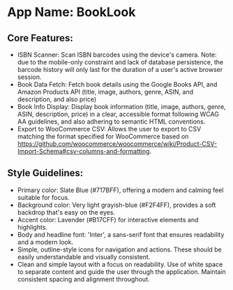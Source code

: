 # **App Name**: BookLook

## Core Features:

- ISBN Scanner: Scan ISBN barcodes using the device's camera. Note: due to the mobile-only constraint and lack of database persistence, the barcode history will only last for the duration of a user's active browser session.
- Book Data Fetch: Fetch book details using the Google Books API, and Amazon Products API (title, image, authors, genre, ASIN, and description, and also price)
- Book Info Display: Display book information (title, image, authors, genre, ASIN, description, price) in a clear, accessible format following WCAG AA guidelines, and also adhering to semantic HTML conventions.
- Export to WooCommerce CSV: Allows the user to export to CSV matching the format specified for WooCommerce based on https://github.com/woocommerce/woocommerce/wiki/Product-CSV-Import-Schema#csv-columns-and-formatting.

## Style Guidelines:

- Primary color: Slate Blue (#717BFF), offering a modern and calming feel suitable for focus.
- Background color: Very light grayish-blue (#F2F4FF), provides a soft backdrop that's easy on the eyes.
- Accent color: Lavender (#B17CFF) for interactive elements and highlights.
- Body and headline font: 'Inter', a sans-serif font that ensures readability and a modern look.
- Simple, outline-style icons for navigation and actions. These should be easily understandable and visually consistent.
- Clean and simple layout with a focus on readability. Use of white space to separate content and guide the user through the application. Maintain consistent spacing and alignment throughout.